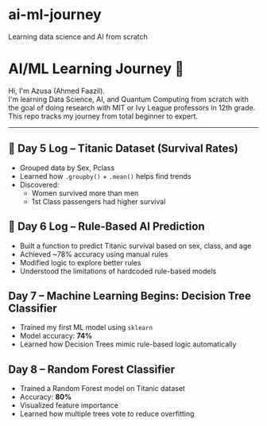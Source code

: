 # ai-ml-journey
Learning data science and AI from scratch
# AI/ML Learning Journey 🚀

Hi, I'm Azusa (Ahmed Faazil).  
I'm learning Data Science, AI, and Quantum Computing from scratch with the goal of doing research with MIT or Ivy League professors in 12th grade.  
This repo tracks my journey from total beginner to expert.

---

## 🧠 Day 5 Log – Titanic Dataset (Survival Rates)

- Grouped data by Sex, Pclass
- Learned how `.groupby()` + `.mean()` helps find trends
- Discovered: 
  - Women survived more than men
  - 1st Class passengers had higher survival
## 🧠 Day 6 Log – Rule-Based AI Prediction

- Built a function to predict Titanic survival based on sex, class, and age
- Achieved ~78% accuracy using manual rules
- Modified logic to explore better rules
- Understood the limitations of hardcoded rule-based models

## Day 7 – Machine Learning Begins: Decision Tree Classifier

- Trained my first ML model using `sklearn`
- Model accuracy: __74%__
- Learned how Decision Trees mimic rule-based logic automatically

## Day 8 – Random Forest Classifier

- Trained a Random Forest model on Titanic dataset
- Accuracy: __80%__
- Visualized feature importance
- Learned how multiple trees vote to reduce overfitting


